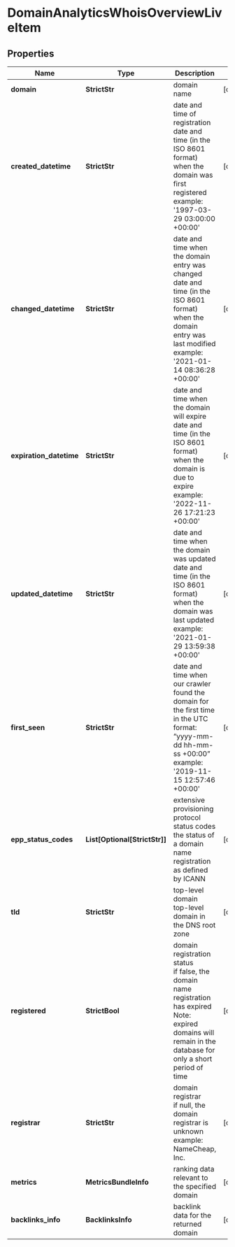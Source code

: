 # DomainAnalyticsWhoisOverviewLiveItem


## Properties

| Name | Type | Description | Notes |
|------------ | ------------- | ------------- | -------------|
**domain** | **StrictStr** | domain name |[optional]|
**created_datetime** | **StrictStr** | date and time of registration<br>date and time (in the ISO 8601 format) when the domain was first registered<br>example:<br>'1997-03-29 03:00:00 +00:00' |[optional]|
**changed_datetime** | **StrictStr** | date and time when the domain entry was changed<br>date and time (in the ISO 8601 format) when the domain entry was last modified<br>example:<br>'2021-01-14 08:36:28 +00:00' |[optional]|
**expiration_datetime** | **StrictStr** | date and time when the domain will expire<br>date and time (in the ISO 8601 format) when the domain is due to expire<br>example:<br>'2022-11-26 17:21:23 +00:00' |[optional]|
**updated_datetime** | **StrictStr** | date and time when the domain was updated<br>date and time (in the ISO 8601 format) when the domain was last updated<br>example:<br>'2021-01-29 13:59:38 +00:00' |[optional]|
**first_seen** | **StrictStr** | date and time when our crawler found the domain for the first time<br>in the UTC format: “yyyy-mm-dd hh-mm-ss +00:00”<br>example:<br>'2019-11-15 12:57:46 +00:00' |[optional]|
**epp_status_codes** | **List[Optional[StrictStr]]** | extensive provisioning protocol status codes<br>the status of a domain name registration as defined by ICANN |[optional]|
**tld** | **StrictStr** | top-level domain<br>top-level domain in the DNS root zone |[optional]|
**registered** | **StrictBool** | domain registration status<br>if false, the domain name registration has expired<br>Note: expired domains will remain in the database for only a short period of time |[optional]|
**registrar** | **StrictStr** | domain registrar<br>if null, the domain registrar is unknown<br>example:<br>NameCheap, Inc. |[optional]|
**metrics** | **MetricsBundleInfo** | ranking data relevant to the specified domain |[optional]|
**backlinks_info** | **BacklinksInfo** | backlink data for the returned domain |[optional]|